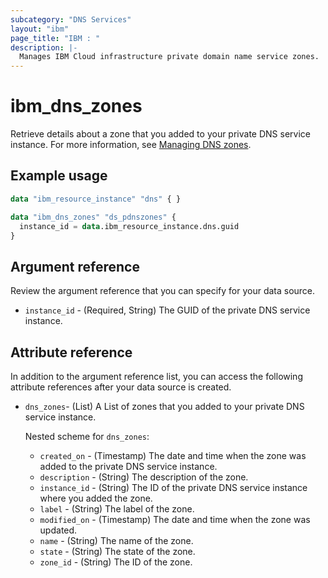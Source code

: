 ```yaml
---
subcategory: "DNS Services"
layout: "ibm"
page_title: "IBM : "
description: |-
  Manages IBM Cloud infrastructure private domain name service zones.
---
```


# ibm_dns_zones

Retrieve details about a zone that you added to your private DNS service instance. For more information, see [Managing DNS zones](https://cloud.ibm.com/docs/dns-svcs?topic=dns-svcs-managing-dns-zones).


## Example usage

```terraform
data "ibm_resource_instance" "dns" { }

data "ibm_dns_zones" "ds_pdnszones" {
  instance_id = data.ibm_resource_instance.dns.guid
}
```


## Argument reference
Review the argument reference that you can specify for your data source. 

- `instance_id` - (Required, String) The GUID of the private DNS service instance.

## Attribute reference
In addition to the argument reference list, you can access the following attribute references after your data source is created. 

- `dns_zones`- (List) A List of zones that you added to your private DNS service instance. 
   
   Nested scheme for `dns_zones`:
   - `created_on` - (Timestamp) The date and time when the zone was added to the private DNS service instance.
   - `description` - (String) The description of the zone.
   - `instance_id` - (String) The ID of the private DNS service instance where you added the zone.
   - `label` - (String) The label of the zone.
   - `modified_on` - (Timestamp) The date and time when the zone was updated.
   - `name` - (String) The name of the zone.
   - `state` - (String) The state of the zone.
   - `zone_id` - (String) The ID of the zone.

